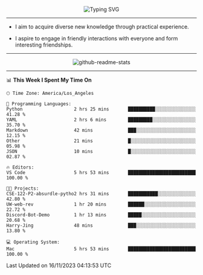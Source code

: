 <p align="center">
  <img src="https://readme-typing-svg.demolab.com?font=Fira+Code&weight=500&size=32&duration=2500&pause=1600&center=true&vCenter=true&random=false&width=1024&height=64&lines=Hi+there+%F0%9F%91%8B;I'm+delighted+you+could+make+it+here+%F0%9F%8E%89;I'm+Harry%2C+a+college+student+still+finding+my+way" alt="Typing SVG" />
</p>


---


- I aim to acquire diverse new knowledge through practical experience.

- I aspire to engage in friendly interactions with everyone and form interesting friendships.


---


<p align="center">
  <img src="https://github-readme-stats.vercel.app/api?username=Harry-Jing&show_icons=true" alt="github-readme-stats"/>
</p>


---

<!--START_SECTION:waka-->
📊 **This Week I Spent My Time On** 

```text
🕑︎ Time Zone: America/Los_Angeles

💬 Programming Languages: 
Python                   2 hrs 25 mins       ██████████░░░░░░░░░░░░░░░   41.28 % 
YAML                     2 hrs 6 mins        █████████░░░░░░░░░░░░░░░░   35.70 % 
Markdown                 42 mins             ███░░░░░░░░░░░░░░░░░░░░░░   12.15 % 
Other                    21 mins             █░░░░░░░░░░░░░░░░░░░░░░░░   05.98 % 
JSON                     10 mins             █░░░░░░░░░░░░░░░░░░░░░░░░   02.87 % 

🔥 Editors: 
VS Code                  5 hrs 53 mins       █████████████████████████   100.00 % 

🐱‍💻 Projects: 
CSE-122-P2-absurdle-pytho2 hrs 31 mins       ███████████░░░░░░░░░░░░░░   42.80 % 
UW-web-rev               1 hr 20 mins        ██████░░░░░░░░░░░░░░░░░░░   22.72 % 
Discord-Bot-Demo         1 hr 13 mins        █████░░░░░░░░░░░░░░░░░░░░   20.68 % 
Harry-Jing               48 mins             ███░░░░░░░░░░░░░░░░░░░░░░   13.80 % 

💻 Operating System: 
Mac                      5 hrs 53 mins       █████████████████████████   100.00 % 
```


 Last Updated on 16/11/2023 04:13:53 UTC
<!--END_SECTION:waka-->
